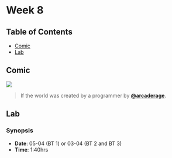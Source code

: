 # Week 8

## Table of Contents

*   [Comic](#comic)
*   [Lab](#lab)

## Comic

[![][comic-cover]][comic-link]

> If the world was created by a programmer by [**@arcaderage**][comic-author].

## Lab

### Synopsis

*   **Date**: 05-04 (BT 1) or 03-04 (BT 2 and BT 3)
*   **Time**: 1:40hrs

<!--
*   **Slides**
-->

<!--
### Schedule

*   Alpha
*   Bravo
*   Charlie
-->

[comic-cover]: https://blog.toggl.com/wp-content/uploads/2017/10/toggl-if-the-world-was-created-by-a-programmer.jpg

[comic-link]: https://blog.toggl.com/world-created-programmer/

[comic-author]: https://twitter.com/arcaderage

